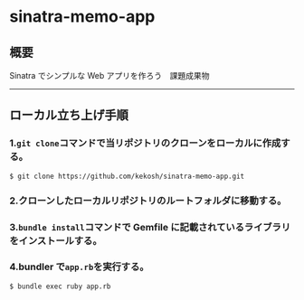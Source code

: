 # sinatra-memo-app

## 概要

Sinatra でシンプルな Web アプリを作ろう　課題成果物

---

## ローカル立ち上げ手順

### 1.`git clone`コマンドで当リポジトリのクローンをローカルに作成する。

```
$ git clone https://github.com/kekosh/sinatra-memo-app.git
```

### 2.クローンしたローカルリポジトリのルートフォルダに移動する。

### 3.`bundle install`コマンドで Gemfile に記載されているライブラリをインストールする。

### 4.bundler で`app.rb`を実行する。

```
$ bundle exec ruby app.rb
```
